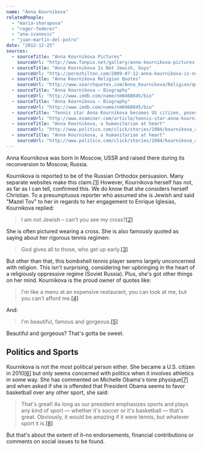 ```yaml
---
name: "Anna Kournikova"
relatedPeople:
  - "maria-sharapova"
  - "roger-federer"
  - "ana-ivanovic"
  - "juan-martin-del-potro"
date: "2012-12-25"
sources:
  - sourceTitle: "Anna Kournikova Pictures"
    sourceUrl: "http://www.fanpix.net/gallery/anna-kournikova-pictures.htm"
  - sourceTitle: "Anna Kournikova Is Not Jewish, Guys"
    sourceUrl: "http://perezhilton.com/2009-07-12-anna-kournikova-is-not-jewish-guys#.UMPeeIUZ-Bg"
  - sourceTitle: "Anna Kournikova Religion Quotes"
    sourceUrl: "http://www.searchquotes.com/Anna_Kournikova/Religion/quotes/"
  - sourceTitle: "Anna Kournikova – Biography"
    sourceUrl: "http://www.imdb.com/name/nm0468045/bio"
  - sourceTitle: "Anna Kournikova – Biography"
    sourceUrl: "http://www.imdb.com/name/nm0468045/bio"
  - sourceTitle: "Tennis star Anna Kournikova becomes US citizen, poses for October issue of Maxim"
    sourceUrl: "http://www.examiner.com/article/tennis-star-anna-kournikova-becomes-us-citizen-poses-for-october-issue-of-maxim"
  - sourceTitle: "Anna Kournikova, a humanitarian at heart"
    sourceUrl: "http://www.politico.com/click/stories/1004/kournikova_a_humanitarian_at_heart.html"
  - sourceTitle: "Anna Kournikova, a humanitarian at heart"
    sourceUrl: "http://www.politico.com/click/stories/1004/kournikova_a_humanitarian_at_heart.html"
---
```


Anna Kournikova was born in Moscow, USSR and raised there during its reconversion to Moscow, Russia.

Kournikova is reported to be of the Russian Orthodox persuasion. Many separate websites make this claim.<a class="source-citation" href="http://www.fanpix.net/gallery/anna-kournikova-pictures.htm" title="Anna Kournikova Pictures">[1]</a> However, Kournikova herself has not, as far as I can tell, confirmed this. We do know that she considers herself Christian. To a presumptuous reporter who assumed she is Jewish and said "Mazel Tov" to her in regards to her engagement to Enrique Iglesias, Kournikova replied:

>I am not Jewish – can't you see my cross?<a class="source-citation" href="http://perezhilton.com/2009-07-12-anna-kournikova-is-not-jewish-guys#.UMPeeIUZ-Bg" title="Anna Kournikova Is Not Jewish, Guys">[2]</a>

She is often pictured wearing a cross. She is also famously quoted as saying about her rigorous tennis regimen:

>God gives all to those, who get up early.<a class="source-citation" href="http://www.searchquotes.com/Anna_Kournikova/Religion/quotes/" title="Anna Kournikova Religion Quotes">[3]</a>

But other than that, this bombshell tennis player seems largely unconcerned with religion. This isn't surprising, considering her upbringing in the heart of a religiously oppressive regime (Soviet Russia). Plus, she's got other things on her mind. Kournikova is the proud owner of quotes like:

>I'm like a menu at an expensive restaurant, you can look at me, but you can't afford me.<a class="source-citation" href="http://www.imdb.com/name/nm0468045/bio" title="Anna Kournikova – Biography">[4]</a>

And:

>I'm beautiful, famous and gorgeous.<a class="source-citation" href="http://www.imdb.com/name/nm0468045/bio" title="Anna Kournikova – Biography">[5]</a>

Beautiful and gorgeous? That's gotta be sweet.


## Politics and Sports

Kournikova is not the most political person either. She became a U.S. citizen in 2010<a class="source-citation" href="http://www.examiner.com/article/tennis-star-anna-kournikova-becomes-us-citizen-poses-for-october-issue-of-maxim" title="Tennis star Anna Kournikova becomes US citizen, poses for October issue of Maxim">[6]</a> but only seems concerned with politics when it involves athletics in some way. She has commented on Michelle Obama's tone physique<a class="source-citation" href="http://www.politico.com/click/stories/1004/kournikova_a_humanitarian_at_heart.html" title="Anna Kournikova, a humanitarian at heart">[7]</a> and when asked if she is offended that President Obama seems to favor basketball over any other sport, she said:

>That's great! As long as our president emphasizes sports and plays any kind of sport — whether it's soccer or it's basketball — that's great. Obviously, it would be amazing if it were tennis, but whatever sport it is.<a class="source-citation" href="http://www.politico.com/click/stories/1004/kournikova_a_humanitarian_at_heart.html" title="Anna Kournikova, a humanitarian at heart">[8]</a>

But that's about the extent of it–no endorsements, financial contributions or comments on social issues to be found.